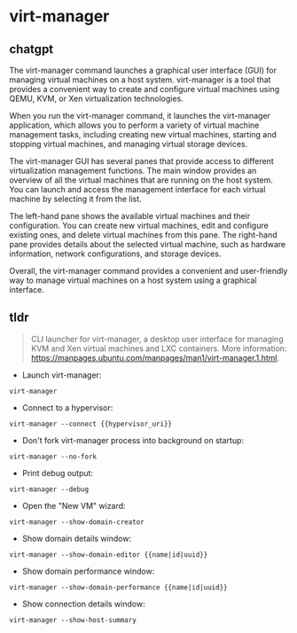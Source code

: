 # virt-manager 
## chatgpt 
The virt-manager command launches a graphical user interface (GUI) for managing virtual machines on a host system. virt-manager is a tool that provides a convenient way to create and configure virtual machines using QEMU, KVM, or Xen virtualization technologies.

When you run the virt-manager command, it launches the virt-manager application, which allows you to perform a variety of virtual machine management tasks, including creating new virtual machines, starting and stopping virtual machines, and managing virtual storage devices.

The virt-manager GUI has several panes that provide access to different virtualization management functions. The main window provides an overview of all the virtual machines that are running on the host system. You can launch and access the management interface for each virtual machine by selecting it from the list.

The left-hand pane shows the available virtual machines and their configuration. You can create new virtual machines, edit and configure existing ones, and delete virtual machines from this pane. The right-hand pane provides details about the selected virtual machine, such as hardware information, network configurations, and storage devices.

Overall, the virt-manager command provides a convenient and user-friendly way to manage virtual machines on a host system using a graphical interface. 

## tldr 
 
> CLI launcher for virt-manager, a desktop user interface for managing KVM and Xen virtual machines and LXC containers.
> More information: <https://manpages.ubuntu.com/manpages/man1/virt-manager.1.html>.

- Launch virt-manager:

`virt-manager`

- Connect to a hypervisor:

`virt-manager --connect {{hypervisor_uri}}`

- Don't fork virt-manager process into background on startup:

`virt-manager --no-fork`

- Print debug output:

`virt-manager --debug`

- Open the "New VM" wizard:

`virt-manager --show-domain-creator`

- Show domain details window:

`virt-manager --show-domain-editor {{name|id|uuid}}`

- Show domain performance window:

`virt-manager --show-domain-performance {{name|id|uuid}}`

- Show connection details window:

`virt-manager --show-host-summary`
